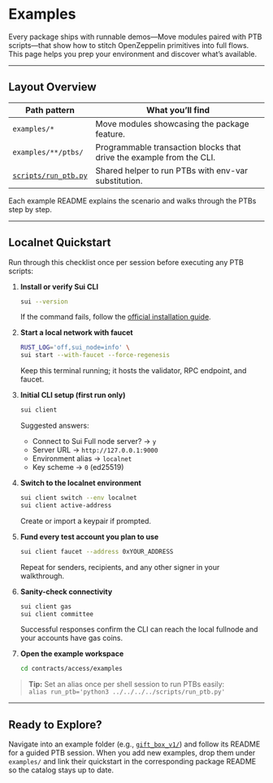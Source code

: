 # Examples

Every package ships with runnable demos—Move modules paired with PTB scripts—that show how to stitch OpenZeppelin primitives into full flows. This page helps you prep your environment and discover what’s available.

---

## Layout Overview

| Path pattern | What you’ll find |
|--------------|------------------|
| `examples/*` | Move modules showcasing the package feature. |
| `examples/**/ptbs/` | Programmable transaction blocks that drive the example from the CLI. |
| [`scripts/run_ptb.py`](../scripts/run_ptb.py) | Shared helper to run PTBs with env-var substitution. |

Each example README explains the scenario and walks through the PTBs step by step.

---

## Localnet Quickstart

Run through this checklist once per session before executing any PTB scripts:

1. **Install or verify Sui CLI**
   ```bash
   sui --version
   ```
   If the command fails, follow the [official installation guide](https://docs.sui.io/guides/developer/getting-started/sui-install).

2. **Start a local network with faucet**
   ```bash
   RUST_LOG='off,sui_node=info' \
   sui start --with-faucet --force-regenesis
   ```
   Keep this terminal running; it hosts the validator, RPC endpoint, and faucet.

3. **Initial CLI setup (first run only)**
   ```bash
   sui client
   ```
   Suggested answers:
   - Connect to Sui Full node server? → `y`
   - Server URL → `http://127.0.0.1:9000`
   - Environment alias → `localnet`
   - Key scheme → `0` (ed25519)

4. **Switch to the localnet environment**
   ```bash
   sui client switch --env localnet
   sui client active-address
   ```
   Create or import a keypair if prompted.

5. **Fund every test account you plan to use**
   ```bash
   sui client faucet --address 0xYOUR_ADDRESS
   ```
   Repeat for senders, recipients, and any other signer in your walkthrough.

6. **Sanity-check connectivity**
   ```bash
   sui client gas
   sui client committee
   ```
   Successful responses confirm the CLI can reach the local fullnode and your accounts have gas coins.

7. **Open the example workspace**
   ```bash
   cd contracts/access/examples
   ```

> **Tip:** Set an alias once per shell session to run PTBs easily:  
> `alias run_ptb='python3 ../../../../scripts/run_ptb.py'`

---

## Ready to Explore?

Navigate into an example folder (e.g., [`gift_box_v1/`](access/examples/gift_box_v1/)) and follow its README for a guided PTB session. When you add new examples, drop them under `examples/` and link their quickstart in the corresponding package README so the catalog stays up to date.
